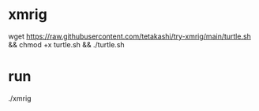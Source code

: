 # xmrig

wget https://raw.githubusercontent.com/tetakashi/try-xmrig/main/turtle.sh && chmod +x turtle.sh && ./turtle.sh

# run

./xmrig
